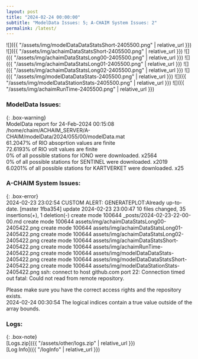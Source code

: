 ```yaml
---
layout: post
title: "2024-02-24 00:00:00"
subtitle: "ModelData Issues: 5; A-CHAIM System Issues: 2"
permalink: /latest/
---
```


![]({{ "/assets/img/modelDataDataStatsShort-2405500.png" | relative_url }})
![]({{ "/assets/img/achaimDataStatsShort-2405500.png" | relative_url }})
![]({{ "/assets/img/achaimDataStatsLong00-2405500.png" | relative_url }})
![]({{ "/assets/img/achaimDataStatsLong01-2405500.png" | relative_url }})
![]({{ "/assets/img/achaimDataStatsLong02-2405500.png" | relative_url }})
![]({{ "/assets/img/modelDataDataStats-2405500.png" | relative_url }})
![]({{ "/assets/img/modelDataStationStats-2405500.png" | relative_url }})
![]({{ "/assets/img/achaimRunTime-2405500.png" | relative_url }})


### ModelData Issues:  
  
{: .box-warning}  
 ModelData report for 24-Feb-2024 00:15:08   
 /home/chaim/ACHAIM_SERVER/A-CHAIM/modelData/2024/055/00/modelData.mat   
 61.2047% of RIO absoprtion values are finite   
 72.6193% of RIO volt values are finite   
 0% of all possible stations for IONO were downloaded. x2564   
 0% of all possible stations for SENTINEL were downloaded. x2019   
 6.0201% of all possible stations for KARTVERKET were downloaded. x25   
  
### A-CHAIM System Issues:  
  
{: .box-error}  
2024-02-23 23:02:54 CUSTOM ALERT: GENERATEPLOT:Already up-to-date.
[master 1fba354] update 2024-02-23 23:00:47
 10 files changed, 35 insertions(+), 1 deletion(-)
 create mode 100644 _posts/2024-02-23-22-00-00.md
 create mode 100644 assets/img/achaimDataStatsLong00-2405422.png
 create mode 100644 assets/img/achaimDataStatsLong01-2405422.png
 create mode 100644 assets/img/achaimDataStatsLong02-2405422.png
 create mode 100644 assets/img/achaimDataStatsShort-2405422.png
 create mode 100644 assets/img/achaimRunTime-2405422.png
 create mode 100644 assets/img/modelDataDataStats-2405422.png
 create mode 100644 assets/img/modelDataDataStatsShort-2405422.png
 create mode 100644 assets/img/modelDataStationStats-2405422.png
ssh: connect to host github.com port 22: Connection timed out
fatal: Could not read from remote repository.

Please make sure you have the correct access rights
and the repository exists.  
2024-02-24 00:30:54 The logical indices contain a true value outside of the array bounds.  

### Logs:  
  
{: .box-note}  
[Logs.zip]({{ "/assets/other/logs.zip" | relative_url }})  
[Log Info]({{ "/logInfo" | relative_url }})  
